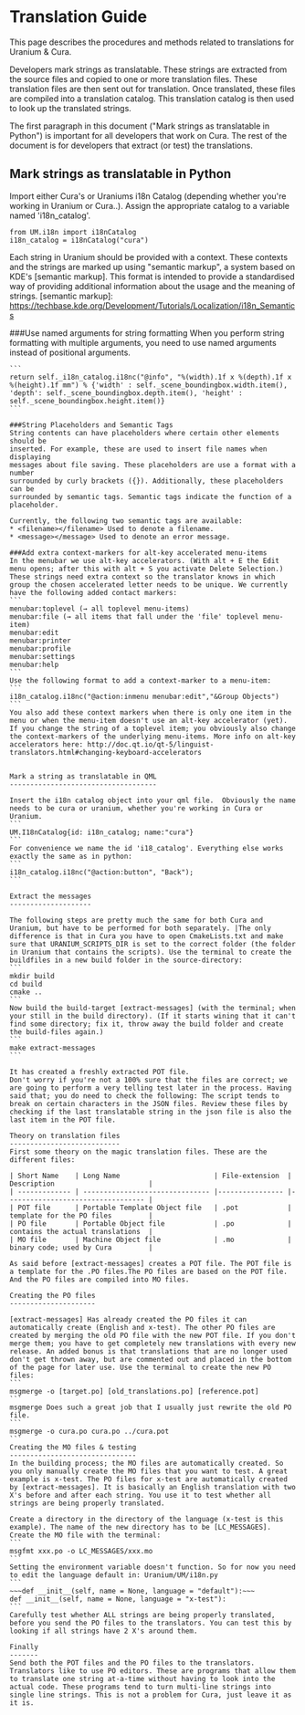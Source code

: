 Translation Guide
=================

This page describes the procedures and methods related to translations for Uranium & Cura.

Developers mark strings as translatable. These strings are extracted from the source files and copied to one or more translation files. These translation files are then sent out for translation. Once translated, these files are compiled into a translation catalog. This translation catalog is then used to look up the translated strings.

The first paragraph in this document ("Mark strings as translatable in Python") is important for all developers that work on Cura. The rest of the document is for developers that extract (or test) the translations. 

Mark strings as translatable in Python
--------------------------------------

Import either Cura's or Uraniums i18n Catalog (depending whether you're working in Uranium or Cura..). Assign the appropriate catalog to a variable named 'i18n_catalog'. 
```
from UM.i18n import i18nCatalog
i18n_catalog = i18nCatalog("cura")
```
Each string in Uranium should be provided with a context. These contexts and the strings are marked up using "semantic markup", a system based on KDE's [semantic markup]. This format is intended to provide a standardised way of providing additional
information about the usage and the meaning of strings. [semantic markup]:
https://techbase.kde.org/Development/Tutorials/Localization/i18n_Semantics

###Use named arguments for string formatting
When you perform string formatting with multiple arguments, you need to use named arguments instead of positional arguments. 
~~~return self._i18n_catalog.i18nc("@info", "%.1f x %.1f x %.1f mm") % (self._scene_boundingbox.width.item(), self._scene_boundingbox.depth.item(), self._scene_boundingbox.height.item())~~~
```
return self._i18n_catalog.i18nc("@info", "%(width).1f x %(depth).1f x %(height).1f mm") % {'width' : self._scene_boundingbox.width.item(), 'depth': self._scene_boundingbox.depth.item(), 'height' : self._scene_boundingbox.height.item()}
```

###String Placeholders and Semantic Tags
String contents can have placeholders where certain other elements should be
inserted. For example, these are used to insert file names when displaying
messages about file saving. These placeholders are use a format with a number
surrounded by curly brackets ({}). Additionally, these placeholders can be
surrounded by semantic tags. Semantic tags indicate the function of a
placeholder.

Currently, the following two semantic tags are available:
* <filename></filename> Used to denote a filename.
* <message></message> Used to denote an error message.

###Add extra context-markers for alt-key accelerated menu-items
In the menubar we use alt-key accelerators. (With alt + E the Edit menu opens; after this with alt + S you activate Delete Selection.) These strings need extra context so the translator knows in which group the chosen accelerated letter needs to be unique. We currently have the following added contact markers: 
```
menubar:toplevel (→ all toplevel menu-items)
menubar:file (→ all items that fall under the 'file' toplevel menu-item)
menubar:edit
menubar:printer
menubar:profile
menubar:settings
menubar:help
```
Use the following format to add a context-marker to a menu-item: 
```
i18n_catalog.i18nc("@action:inmenu menubar:edit","&Group Objects")
```
You also add these context markers when there is only one item in the menu or when the menu-item doesn't use an alt-key accelerator (yet). If you change the string of a toplevel item; you obviously also change the context-markers of the underlying menu-items. More info on alt-key accelerators here: http://doc.qt.io/qt-5/linguist-translators.html#changing-keyboard-accelerators


Mark a string as translatable in QML
------------------------------------

Insert the i18n catalog object into your qml file.  Obviously the name needs to be cura or uranium, whether you're working in Cura or Uranium.
```
UM.I18nCatalog{id: i18n_catalog; name:"cura"}
```
For convenience we name the id 'i18_catalog'. Everything else works exactly the same as in python: 
```
i18n_catalog.i18nc("@action:button", "Back");
```

Extract the messages
--------------------

The following steps are pretty much the same for both Cura and Uranium, but have to be performed for both separately. |The only difference is that in Cura you have to open CmakeLists.txt and make sure that URANIUM_SCRIPTS_DIR is set to the correct folder (the folder in Uranium that contains the scripts). Use the terminal to create the buildfiles in a new build folder in the source-directory: 
```
mkdir build
cd build
cmake ..
```
Now build the build-target [extract-messages] (with the terminal; when your still in the build directory). (If it starts wining that it can't find some directory; fix it, throw away the build folder and create the build-files again.)
```
make extract-messages
```

It has created a freshly extracted POT file. 
Don't worry if you're not a 100% sure that the files are correct; we are going to perform a very telling test later in the process. Having said that; you do need to check the following: The script tends to break on certain characters in the JSON files. Review these files by checking if the last translatable string in the json file is also the last item in the POT file. 

Theory on translation files
---------------------------
First some theory on the magic translation files. These are the different files: 

| Short Name    | Long Name                       | File-extension  | Description                       |
| ------------- | ------------------------------- |---------------- |---------------------------------- |
| POT file      | Portable Template Object file   | .pot            | template for the PO files         |
| PO file       | Portable Object file            | .po             | contains the actual translations  |
| MO file       | Machine Object file             | .mo             | binary code; used by Cura         |

As said before [extract-messages] creates a POT file. The POT file is a template for the .PO files.The PO files are based on the POT file. And the PO files are compiled into MO files. 

Creating the PO files
---------------------

[extract-messages] Has already created the PO files it can automatically create (English and x-test). The other PO files are created by merging the old PO file with the new POT file. If you don't merge them; you have to get completely new translations with every new release. An added bonus is that translations that are no longer used don't get thrown away, but are commented out and placed in the bottom of the page for later use. Use the terminal to create the new PO files:
```
msgmerge -o [target.po] [old_translations.po] [reference.pot]
```
msgmerge Does such a great job that I usually just rewrite the old PO file. 
```
msgmerge -o cura.po cura.po ../cura.pot
```
Creating the MO files & testing
-------------------------------
In the building process; the MO files are automatically created. So you only manually create the MO files that you want to test. A great example is x-test. The PO files for x-test are automatically created by [extract-messages]. It is basically an English translation with two X's before and after each string. You use it to test whether all strings are being properly translated.  

Create a directory in the directory of the language (x-test is this example). The name of the new directory has to be [LC_MESSAGES]. Create the MO file with the terminal: 
```
msgfmt xxx.po -o LC_MESSAGES/xxx.mo
```
Setting the environment variable doesn't function. So for now you need to edit the language default in: Uranium/UM/i18n.py
```
~~~def __init__(self, name = None, language = "default"):~~~
def __init__(self, name = None, language = "x-test"):
```
Carefully test whether ALL strings are being properly translated, before you send the PO files to the translators. You can test this by looking if all strings have 2 X's around them. 

Finally
-------
Send both the POT files and the PO files to the translators. Translators like to use PO editors. These are programs that allow them to translate one string at-a-time without having to look into the actual code. These programs tend to turn multi-line strings into single line strings. This is not a problem for Cura, just leave it as it is. 
